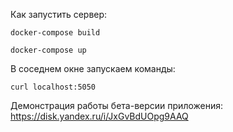 Как запустить сервер:

`docker-compose build`

`docker-compose up`

В соседнем окне запускаем команды: 

`curl localhost:5050`


Демонстрация работы бета-версии приложения: https://disk.yandex.ru/i/JxGvBdUOpg9AAQ
